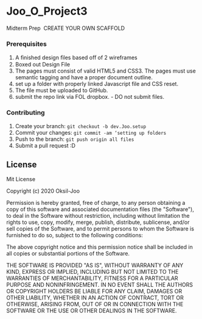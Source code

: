 # Joo_O_Project3
Midterm Prep  CREATE YOUR OWN SCAFFOLD

### Prerequisites
1. A ﬁnished design ﬁles based oﬀ of 2 wireframes
2. Boxed out Design File
3. The pages must consist of valid HTML5 and CSS3. The pages must use semantic tagging and have a proper document outline.
4. set up a folder with properly linked Javascript file and CSS reset.
5. The file must be uploaded to GitHub.
6. submit the repo link via FOL dropbox. - DO not submit files.


### Contributing
1. Create your branch: `git checkout -b dev.Joo.setup`
2. Commit your changes: `git commit -am ‘setting up folders`
3. Push to the branch: `git push origin all files`
4. Submit a pull request :D

## License
Mit License

Copyright (c) 2020 Oksil-Joo

Permission is hereby granted, free of charge, to any person obtaining a copy
of this software and associated documentation files (the "Software"), to deal
in the Software without restriction, including without limitation the rights
to use, copy, modify, merge, publish, distribute, sublicense, and/or sell
copies of the Software, and to permit persons to whom the Software is
furnished to do so, subject to the following conditions:

The above copyright notice and this permission notice shall be included in all
copies or substantial portions of the Software.

THE SOFTWARE IS PROVIDED "AS IS", WITHOUT WARRANTY OF ANY KIND, EXPRESS OR
IMPLIED, INCLUDING BUT NOT LIMITED TO THE WARRANTIES OF MERCHANTABILITY,
FITNESS FOR A PARTICULAR PURPOSE AND NONINFRINGEMENT. IN NO EVENT SHALL THE
AUTHORS OR COPYRIGHT HOLDERS BE LIABLE FOR ANY CLAIM, DAMAGES OR OTHER
LIABILITY, WHETHER IN AN ACTION OF CONTRACT, TORT OR OTHERWISE, ARISING FROM,
OUT OF OR IN CONNECTION WITH THE SOFTWARE OR THE USE OR OTHER DEALINGS IN THE
SOFTWARE.
